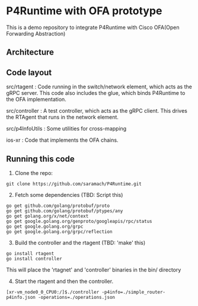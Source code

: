 # P4Runtime with OFA prototype

This is a demo repository to integrate P4Runtime with Cisco OFA(Open Forwarding Abstraction)
## Architecture
## Code layout
src/rtagent      : Code running in the switch/network element, which acts as the gRPC server. This code also includes the glue, which                        binds P4Runtime to the OFA implementation.

src/controller   : A test controller, which acts as the gRPC client. This drives the RTAgent that runs in the network element.

src/p4InfoUtils  : Some utilities for cross-mapping

ios-xr           : Code that implements the OFA chains.

## Running this code
1. Clone the repo:
```
git clone https://github.com/saramach/P4Runtime.git
```
2. Fetch some dependencies (TBD: Script this)
```
go get github.com/golang/protobuf/proto
go get github.com/golang/protobuf/ptypes/any
go get golang.org/x/net/context
go get google.golang.org/genproto/googleapis/rpc/status
go get google.golang.org/grpc
go get google.golang.org/grpc/reflection
```
3. Build the controller and the rtagent (TBD: 'make' this)
```
go install rtagent
go install controller
```
This will place the 'rtagnet' and 'controller' binaries in the bin/ directory

4. Start the rtagent and then the controller. 
```
[xr-vm_node0_0_CPU0:/]$./controller -p4info=./simple_router-p4info.json -operations=./operations.json
```

